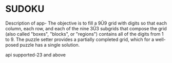 # SUDOKU
Description of app-
The objective is to fill a 9Ũ9 grid with digits so that each column, each row, and each of the nine 3Ũ3 subgrids that compose the grid (also called "boxes", "blocks", or "regions") contains all of the digits from 1 to 9. 
The puzzle setter provides a partially completed grid, which for a well-posed puzzle has a single solution.

api supported-23 and above
